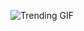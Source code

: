 ![Trending GIF](https://media0.giphy.com/media/v1.Y2lkPThiYjIxNzcybXE4MzY0OHlyc3RudmxoNThwcG1teWRjdzJqZm1kNzg4OGV2NHJjOSZlcD12MV9naWZzX3NlYXJjaCZjdD1n/2jMtpIi8mhE8ctiMtK/giphy.gif)
